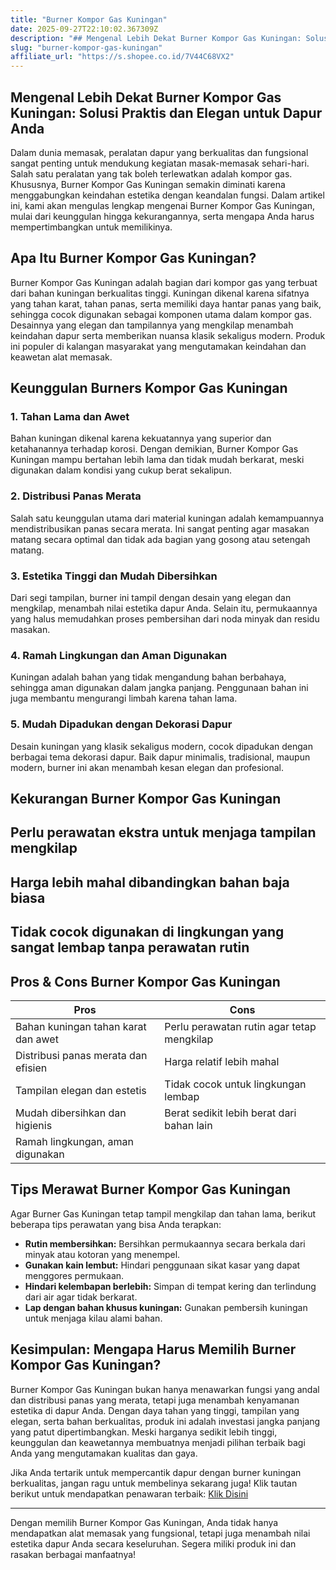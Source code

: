 ```yaml
---
title: "Burner Kompor Gas Kuningan"
date: 2025-09-27T22:10:02.367309Z
description: "## Mengenal Lebih Dekat Burner Kompor Gas Kuningan: Solusi Praktis dan Elegan untuk Dapur Anda..."
slug: "burner-kompor-gas-kuningan"
affiliate_url: "https://s.shopee.co.id/7V44C68VX2"
---
```

## Mengenal Lebih Dekat Burner Kompor Gas Kuningan: Solusi Praktis dan Elegan untuk Dapur Anda

Dalam dunia memasak, peralatan dapur yang berkualitas dan fungsional sangat penting untuk mendukung kegiatan masak-memasak sehari-hari. Salah satu peralatan yang tak boleh terlewatkan adalah kompor gas. Khususnya, Burner Kompor Gas Kuningan semakin diminati karena menggabungkan keindahan estetika dengan keandalan fungsi. Dalam artikel ini, kami akan mengulas lengkap mengenai Burner Kompor Gas Kuningan, mulai dari keunggulan hingga kekurangannya, serta mengapa Anda harus mempertimbangkan untuk memilikinya.

## Apa Itu Burner Kompor Gas Kuningan?

Burner Kompor Gas Kuningan adalah bagian dari kompor gas yang terbuat dari bahan kuningan berkualitas tinggi. Kuningan dikenal karena sifatnya yang tahan karat, tahan panas, serta memiliki daya hantar panas yang baik, sehingga cocok digunakan sebagai komponen utama dalam kompor gas. Desainnya yang elegan dan tampilannya yang mengkilap menambah keindahan dapur serta memberikan nuansa klasik sekaligus modern. Produk ini populer di kalangan masyarakat yang mengutamakan keindahan dan keawetan alat memasak.

## Keunggulan Burners Kompor Gas Kuningan

### 1. Tahan Lama dan Awet

Bahan kuningan dikenal karena kekuatannya yang superior dan ketahanannya terhadap korosi. Dengan demikian, Burner Kompor Gas Kuningan mampu bertahan lebih lama dan tidak mudah berkarat, meski digunakan dalam kondisi yang cukup berat sekalipun.

### 2. Distribusi Panas Merata

Salah satu keunggulan utama dari material kuningan adalah kemampuannya mendistribusikan panas secara merata. Ini sangat penting agar masakan matang secara optimal dan tidak ada bagian yang gosong atau setengah matang.

### 3. Estetika Tinggi dan Mudah Dibersihkan

Dari segi tampilan, burner ini tampil dengan desain yang elegan dan mengkilap, menambah nilai estetika dapur Anda. Selain itu, permukaannya yang halus memudahkan proses pembersihan dari noda minyak dan residu masakan.

### 4. Ramah Lingkungan dan Aman Digunakan

Kuningan adalah bahan yang tidak mengandung bahan berbahaya, sehingga aman digunakan dalam jangka panjang. Penggunaan bahan ini juga membantu mengurangi limbah karena tahan lama.

### 5. Mudah Dipadukan dengan Dekorasi Dapur

Desain kuningan yang klasik sekaligus modern, cocok dipadukan dengan berbagai tema dekorasi dapur. Baik dapur minimalis, tradisional, maupun modern, burner ini akan menambah kesan elegan dan profesional.

## Kekurangan Burner Kompor Gas Kuningan

## Perlu perawatan ekstra untuk menjaga tampilan mengkilap
## Harga lebih mahal dibandingkan bahan baja biasa
## Tidak cocok digunakan di lingkungan yang sangat lembap tanpa perawatan rutin

## Pros & Cons Burner Kompor Gas Kuningan

| **Pros**                                           | **Cons**                                    |
|---------------------------------------------------|--------------------------------------------|
| Bahan kuningan tahan karat dan awet               | Perlu perawatan rutin agar tetap mengkilap |
| Distribusi panas merata dan efisien               | Harga relatif lebih mahal                |
| Tampilan elegan dan estetis                     | Tidak cocok untuk lingkungan lembap      |
| Mudah dibersihkan dan higienis                   | Berat sedikit lebih berat dari bahan lain  |
| Ramah lingkungan, aman digunakan               |                                          |

## Tips Merawat Burner Kompor Gas Kuningan

Agar Burner Gas Kuningan tetap tampil mengkilap dan tahan lama, berikut beberapa tips perawatan yang bisa Anda terapkan:

- **Rutin membersihkan:** Bersihkan permukaannya secara berkala dari minyak atau kotoran yang menempel.
- **Gunakan kain lembut:** Hindari penggunaan sikat kasar yang dapat menggores permukaan.
- **Hindari kelembapan berlebih:** Simpan di tempat kering dan terlindung dari air agar tidak berkarat.
- **Lap dengan bahan khusus kuningan:** Gunakan pembersih kuningan untuk menjaga kilau alami bahan.

## Kesimpulan: Mengapa Harus Memilih Burner Kompor Gas Kuningan?

Burner Kompor Gas Kuningan bukan hanya menawarkan fungsi yang andal dan distribusi panas yang merata, tetapi juga menambah kenyamanan estetika di dapur Anda. Dengan daya tahan yang tinggi, tampilan yang elegan, serta bahan berkualitas, produk ini adalah investasi jangka panjang yang patut dipertimbangkan. Meski harganya sedikit lebih tinggi, keunggulan dan keawetannya membuatnya menjadi pilihan terbaik bagi Anda yang mengutamakan kualitas dan gaya.

Jika Anda tertarik untuk mempercantik dapur dengan burner kuningan berkualitas, jangan ragu untuk membelinya sekarang juga! Klik tautan berikut untuk mendapatkan penawaran terbaik: [Klik Disini](https://s.shopee.co.id/7V44C68VX2)

---

Dengan memilih Burner Kompor Gas Kuningan, Anda tidak hanya mendapatkan alat memasak yang fungsional, tetapi juga menambah nilai estetika dapur Anda secara keseluruhan. Segera miliki produk ini dan rasakan berbagai manfaatnya!